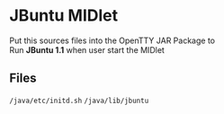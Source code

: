 # JBuntu MIDlet

Put this sources files into the OpenTTY JAR Package to  
Run **JBuntu 1.1** when user start the MIDlet

## Files

`/java/etc/initd.sh`
`/java/lib/jbuntu`
